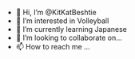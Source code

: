 - 👋 Hi, I’m @KitKatBeshtie
- 👀 I’m interested in Volleyball
- 🌱 I’m currently learning Japanese
- 💞️ I’m looking to collaborate on...
- 📫 How to reach me ...

<!---
KitKatBeshtie/KitKatBeshtie is a ✨ special ✨ repository because its `README.md` (this file) appears on your GitHub profile.
You can click the Preview link to take a look at your changes.
--->
